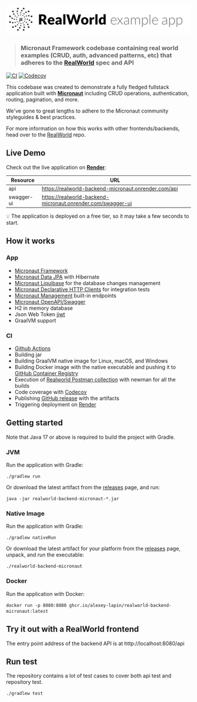 # ![RealWorld Example App using Spring](example-logo.png)

> ### Micronaut Framework codebase containing real world examples (CRUD, auth, advanced patterns, etc) that adheres to the [RealWorld](https://github.com/gothinkster/realworld) spec and API

[![CI](https://github.com/alexey-lapin/realworld-backend-micronaut/workflows/CI/badge.svg)](https://github.com/alexey-lapin/realworld-backend-micronaut/actions)
[![Codecov](https://img.shields.io/codecov/c/gh/alexey-lapin/realworld-backend-micronaut?logo=codecov)](https://codecov.io/gh/alexey-lapin/realworld-backend-micronaut)

This codebase was created to demonstrate a fully fledged fullstack application built with
**[Micronaut](https://micronaut.io/)** including CRUD operations, authentication, routing, pagination, and more.

We've gone to great lengths to adhere to the Micronaut community styleguides & best practices.

For more information on how this works with other frontends/backends, head over to the
[RealWorld](https://github.com/gothinkster/realworld) repo.

## Live Demo

Check out the live application on [**Render**](https://render.com/):

| Resource   | URL                                                         |
|------------|-------------------------------------------------------------|
| api        | https://realworld-backend-micronaut.onrender.com/api        |
| swagger-ui | https://realworld-backend-micronaut.onrender.com/swagger-ui |

💡 The application is deployed on a free tier, so it may take a few seconds to start.

## How it works

### App

- [Micronaut Framework](https://docs.micronaut.io/latest/guide/)
- [Micronaut Data JPA](https://micronaut-projects.github.io/micronaut-data/latest/guide/#hibernate) with Hibernate
- [Micronaut Liquibase](https://micronaut-projects.github.io/micronaut-liquibase/latest/guide/)
  for the database changes management
- [Micronaut Declarative HTTP Clients](https://docs.micronaut.io/latest/guide/#clientAnnotation)
  for integration tests
- [Micronaut Management](https://docs.micronaut.io/latest/guide/#management) built-in endpoints
- [Micronaut OpenAPI/Swagger](https://micronaut-projects.github.io/micronaut-openapi/latest/guide/)
- H2 in memory database
- Json Web Token [jjwt](https://github.com/jwtk/jjwt)
- GraalVM support

### CI

- [Github Actions](https://github.com/alexey-lapin/realworld-backend-micronaut/actions)
- Building jar
- Building GraalVM native image for Linux, macOS, and Windows
- Building Docker image with the native executable and pushing it to
  [GitHub Container Registry](https://github.com/alexey-lapin/realworld-backend-micronaut/pkgs/container/realworld-backend-micronaut)
- Execution of
  [Realworld Postman collection](https://github.com/gothinkster/realworld/blob/master/api/Conduit.postman_collection.json)
  with newman for all the builds
- Code coverage with [Codecov](https://codecov.io/gh/alexey-lapin/realworld-backend-micronaut)
- Publishing [GitHub release](https://github.com/alexey-lapin/realworld-backend-micronaut/releases) with the artifacts
- Triggering deployment on [Render](https://realworld-backend-micronaut.onrender.com/swagger-ui)

## Getting started

Note that Java 17 or above is required to build the project with Gradle.

### JVM

Run the application with Gradle:

    ./gradlew run

Or download the latest artifact from
the [releases](https://github.com/alexey-lapin/realworld-backend-micronaut/releases/latest) page,
and run:

    java -jar realworld-backend-micronaut-*.jar

### Native Image

Run the application with Gradle:

    ./gradlew nativeRun

Or download the latest artifact for your platform from
the [releases](https://github.com/alexey-lapin/realworld-backend-micronaut/releases/latest) page,
unpack, and run the executable:

    ./realworld-backend-micronaut

### Docker

Run the application with Docker:

    docker run -p 8080:8080 ghcr.io/alexey-lapin/realworld-backend-micronaut:latest

## Try it out with a RealWorld frontend

The entry point address of the backend API is at http://localhost:8080/api

## Run test

The repository contains a lot of test cases to cover both api test and repository test.

    ./gradlew test
